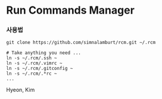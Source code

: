 Run Commands Manager
=====

### 사용법
```
git clone https://github.com/simnalamburt/rcm.git ~/.rcm

# Take anything you need ...
ln -s ~/.rcm/.ssh ~
ln -s ~/.rcm/.vimrc ~
ln -s ~/.rcm/.gitconfig ~
ln -s ~/.rcm/.*rc ~
...
```

Hyeon, Kim
